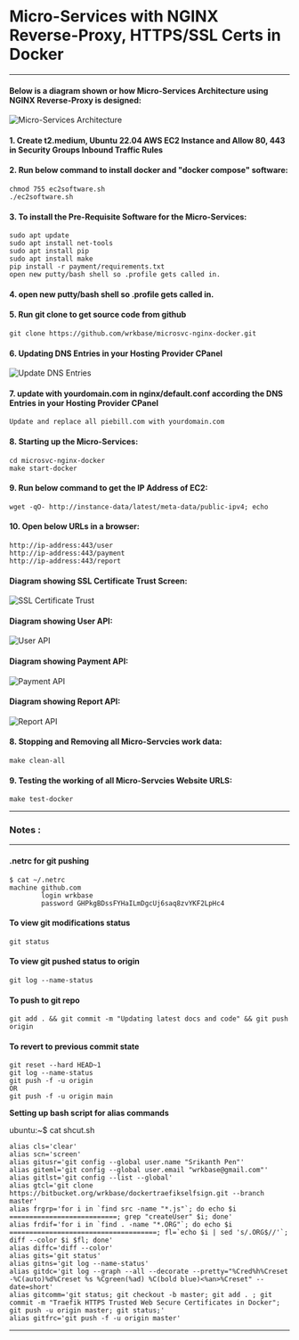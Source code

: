 # Micro-Services with NGINX Reverse-Proxy, HTTPS/SSL Certs in Docker
---


#### Below is a diagram shown or how Micro-Services Architecture using NGINX Reverse-Proxy is designed:
![Micro-Services Architecture](imgs/nginxms.jpg "Micro-Services Architecture")


#### 1. Create t2.medium, Ubuntu 22.04 AWS EC2 Instance and Allow 80, 443 in Security Groups Inbound Traffic Rules

#### 2. Run below command to install docker and "docker compose" software:
```
chmod 755 ec2software.sh
./ec2software.sh
```

#### 3. To install the Pre-Requisite Software for the Micro-Services:
```
sudo apt update
sudo apt install net-tools
sudo apt install pip
sudo apt install make
pip install -r payment/requirements.txt
open new putty/bash shell so .profile gets called in.
```

#### 4. open new putty/bash shell so .profile gets called in.

#### 5. Run git clone to get source code from github
```
git clone https://github.com/wrkbase/microsvc-nginx-docker.git
```

#### 6. Updating DNS Entries in your Hosting Provider CPanel
![Update DNS Entries](imgs/msdns.jpg "Update DNS Entries")


#### 7. update with yourdomain.com in nginx/default.conf according the DNS Entries in your Hosting Provider CPanel
```
Update and replace all piebill.com with yourdomain.com
```

#### 8. Starting up the Micro-Services:
```
cd microsvc-nginx-docker
make start-docker
```

#### 9. Run below command to get the IP Address of EC2:
```
wget -qO- http://instance-data/latest/meta-data/public-ipv4; echo
```
#### 10. Open below URLs in a browser:
```
http://ip-address:443/user
http://ip-address:443/payment 
http://ip-address:443/report 
```

#### Diagram showing SSL Certificate Trust Screen:
![SSL Certificate Trust](imgs/mshttps1.jpg "SSL Certificate Trust")

#### Diagram showing User API:
![User API](imgs/mshttps2.jpg "User API")

#### Diagram showing Payment API:
![Payment API](imgs/mshttps3.jpg "Payment API")

#### Diagram showing Report API:
![Report API](imgs/mshttps4.jpg "Report API")


#### 8. Stopping and Removing all Micro-Servcies work data:
```
make clean-all
```

#### 9. Testing the working of all Micro-Servcies Website URLS:
```
make test-docker
```


---
### Notes :
---

#### .netrc for git pushing
```
$ cat ~/.netrc
machine github.com
        login wrkbase
        password GHPkgBDssFYHaILmDgcUj6saq8zvYKF2LpHc4
```
#### To view git modifications status
```
git status
```

#### To view git pushed status to origin
```
git log --name-status
```

#### To push to git repo
```
git add . && git commit -m "Updating latest docs and code" && git push origin
```

#### To revert to previous commit state
```
git reset --hard HEAD~1
git log --name-status
git push -f -u origin
OR
git push -f -u origin main
```


**Setting up bash script for alias commands** 

ubuntu:~$ cat shcut.sh

```
alias cls='clear'
alias scn='screen'
alias gitusr='git config --global user.name "Srikanth Pen"'
alias giteml='git config --global user.email "wrkbase@gmail.com"'
alias gitlst='git config --list --global'
alias gtcl='git clone https://bitbucket.org/wrkbase/dockertraefikselfsign.git --branch master'
alias frgrp='for i in `find src -name "*.js"`; do echo $i ===========================; grep "createUser" $i; done'
alias frdif='for i in `find . -name "*.ORG"`; do echo $i =====================================; fl=`echo $i | sed 's/.ORG$//'`; diff --color $i $fl; done'
alias diffc='diff --color'
alias gits='git status'
alias gitns='git log --name-status'
alias gitdc='git log --graph --all --decorate --pretty="%Cred%h%Creset -%C(auto)%d%Creset %s %Cgreen(%ad) %C(bold blue)<%an>%Creset" --date=short'
alias gitcomm='git status; git checkout -b master; git add . ; git commit -m "Traefik HTTPS Trusted Web Secure Certificates in Docker"; git push -u origin master; git status;'
alias gitfrc='git push -f -u origin master'
```

---
